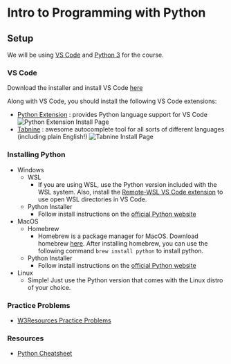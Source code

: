 # Intro to Programming with Python

## Setup
We will be using [VS Code](https://code.visualstudio.com/) and [Python 3](https://www.python.org/) for the course.

### VS Code

Download the installer and install VS Code [here](https://code.visualstudio.com/)

Along with VS Code, you should install the following VS Code extensions:
* [Python Extension](https://marketplace.visualstudio.com/items?itemName=ms-python.python) : provides Python language support for VS Code
![Python Extension Install Page](https://code.visualstudio.com/assets/docs/python/tutorial/python-extension-marketplace.png)
* [Tabnine](https://marketplace.visualstudio.com/items?itemName=TabNine.tabnine-vscode) : awesome autocomplete tool for all sorts of different languages (including plain English!)
![Tabnine Install Page](https://user-images.githubusercontent.com/3924491/172315851-acc3ad5b-070e-4f5d-871c-b819a7245b50.png)

### Installing Python

* Windows
    * WSL
        - If you are using WSL, use the Python version included with the WSL system. Also, install the [Remote-WSL VS Code extension](https://marketplace.visualstudio.com/items?itemName=ms-vscode-remote.remote-wsl) to use open WSL directories in VS Code.
    * Python Installer
        - Follow install instructions on the [official Python website](https://www.python.org/)
* MacOS
    * Homebrew
        - Homebrew is a package manager for MacOS. Download homebrew [here](https://brew.sh/). After installing homebrew, you can use the following command ```brew install python``` to install python.
    * Python Installer
        - Follow install instructions on the [official Python website](https://www.python.org/)
* Linux
    * Simple! Just use the Python version that comes with the Linux distro of your choice.

### Practice Problems
* [W3Resources Practice Problems](https://www.w3resource.com/python-exercises/)

### Resources
* [Python Cheatsheet](https://www.pythoncheatsheet.org/)
